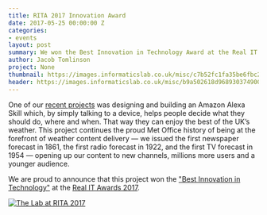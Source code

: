 ```yaml
---
title: RITA 2017 Innovation Award
date: 2017-05-25 00:00:00 Z
categories:
- events
layout: post
summary: We won the Best Innovation in Technology Award at the Real IT Awards 2017!
author: Jacob Tomlinson
project: None
thumbnail: https://images.informaticslab.co.uk/misc/c7b52fc1fa35be6fbc2809882581efdc.png
header: https://images.informaticslab.co.uk/misc/b9a502618d9689303749001bd6980af9.png
---
```


One of our [recent projects](http://www.informaticslab.co.uk/projects/nlp.html) was designing and building an Amazon Alexa Skill which, by simply talking to a device, helps people decide what they should do, where and when. That way they can enjoy the best of the UK’s weather. This project continues the proud Met Office history of being at the forefront of weather content delivery — we issued the first newspaper forecast in 1861, the first radio forecast in 1922, and the first TV forecast in 1954 — opening up our content to new channels, millions more users and a younger audience.

We are proud to announce that this project won the ["Best Innovation in Technology"](http://static.real-it-awards.co.uk/rita-2017.php) at the [Real IT Awards 2017](http://static.real-it-awards.co.uk/index.php).

[![The Lab at RITA 2017](https://images.informaticslab.co.uk/misc/c7b52fc1fa35be6fbc2809882581efdc.png)](http://static.real-it-awards.co.uk/gallery-2017.php#)
